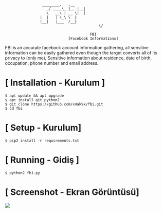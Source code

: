 ```
				 ________.   .__ 
			       _/ ____\_ |__ |__|
			       \   __\ | __ \|  |
				|  |   | \_\ \  |
				|__|   |___  /__|
                                           \/    
                                       
                                       FBI
                             [Facebook Informations]
```
FBI is an accurate facebook account information gathering, all sensitive information can be easily gathered even though the target converts all of its privacy to (only me), Sensitive information about residence, date of birth, occupation, phone number and email address.



# [ Installation  - Kurulum ]
```
$ apt update && apt upgrade
$ apt install git python2
$ git clone https://github.com/xHak9x/fbi.git
$ cd fbi
```

# [ Setup - Kurulum]
```
$ pip2 install -r requirements.txt
```
# [ Running - Gidiş ]
```
$ python2 fbi.py
```
# [ Screenshot - Ekran Görüntüsü]

<img src="https://camo.githubusercontent.com/573d821bd9980927a8c609d63c41842268c60198/68747470733a2f2f696d6167652e6962622e636f2f694c466844392f6662692e706e67" data-canonical-src="https://image.ibb.co/iLFhD9/fbi.png" style="max-width:100%;"></a></p>
